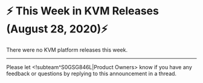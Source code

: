 # :zap: This Week in KVM Releases (August 28, 2020):zap:

There were no KVM platform releases this week.

---
Please let <!subteam^S0GSG846L|Product Owners> know if you have any feedback or questions by replying to this announcement in a thread.
